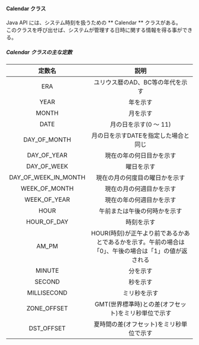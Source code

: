 #### Calendar クラス  
Java API には、システム時刻を扱うための ** Calendar ** クラスがある。  
このクラスを呼び出せば、システムが管理する日時に関する情報を得る事ができる。  

##### Calendar クラスの主な定数

|定数名|説明|
|:---:|:-:|
|ERA|ユリウス暦のAD、BC等の年代を示す|
|YEAR|年を示す|
|MONTH|月を示す|
|DATE|月の日を示す(0 ～ 11)|
|DAY_OF_MONTH|月の日を示すDATEを指定した場合と同じ|
|DAY_OF_YEAR|現在の年の何日目かを示す|
|DAY_OF_WEEK|曜日を示す|
|DAY_OF_WEEK_IN_MONTH|現在の月の何度目の曜日かを示す|
|WEEK_OF_MONTH|現在の月の何週目かを示す|
|WEEK_OF_YEAR|現在の年の何週目かを示す|
|HOUR|午前または午後の何時かを示す|
|HOUR_OF_DAY|時刻を示す|
|AM_PM|HOUR(時刻)が正午より前であるかあとであるかを示す。午前の場合は「0」、午後の場合は「1」の値が返される|
|MINUTE|分を示す|
|SECOND|秒を示す|
|MILLISECOND|ミリ秒を示す|
|ZONE_OFFSET|GMT(世界標準時)との差(オフセット)をミリ秒単位で示す|
|DST_OFFSET|夏時間の差(オフセット)をミリ秒単位で示す|
